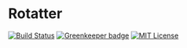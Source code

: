 # Rotatter
[![Build Status](https://travis-ci.com/ciffelia/Rotatter.svg?branch=master)](https://travis-ci.com/ciffelia/Rotatter)
[![Greenkeeper badge](https://badges.greenkeeper.io/ciffelia/Rotatter.svg)](https://greenkeeper.io/)
[![MIT License](https://img.shields.io/badge/license-MIT-brightgreen.svg?style=flat)](LICENSE)
